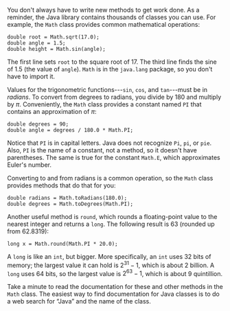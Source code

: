 You don't always have to write new methods to get work done. As a reminder, the Java library contains thousands of classes you can use. For example, the `Math` class provides common mathematical operations:

```code
double root = Math.sqrt(17.0);
double angle = 1.5;
double height = Math.sin(angle);
```

The first line sets `root` to the square root of 17. The third line finds the sine of 1.5 (the value of `angle`). `Math` is in the `java.lang` package, so you don't have to import it.


Values for the trigonometric functions---`sin`, `cos`, and `tan`---must be in *radians*. To convert from degrees to radians, you divide by 180 and multiply by $\pi$. Conveniently, the `Math` class provides a constant named `PI` that contains an approximation of $\pi$:

```code
double degrees = 90;
double angle = degrees / 180.0 * Math.PI;
```

Notice that `PI` is in capital letters. Java does not recognize `Pi`, `pi`, or `pie`. Also, `PI` is the name of a constant, not a method, so it doesn't have parentheses. The same is true for the constant `Math.E`, which approximates Euler's number.

Converting to and from radians is a common operation, so the `Math` class provides methods that do that for you:

```code
double radians = Math.toRadians(180.0);
double degrees = Math.toDegrees(Math.PI);
```


Another useful method is `round`, which rounds a floating-point value to the nearest integer and returns a `long`. The following result is 63 (rounded up from 62.8319):

```code
long x = Math.round(Math.PI * 20.0);
```

A `long` is like an `int`, but bigger. More specifically, an `int` uses 32 bits of memory; the largest value it can hold is $2^{31}-1$, which is about 2 billion. A `long` uses 64 bits, so the largest value is $2^{63}-1$, which is about 9 quintillion.

Take a minute to read the documentation for these and other methods in the `Math` class. The easiest way to find documentation for Java classes is to do a web search for “Java” and the name of the class.